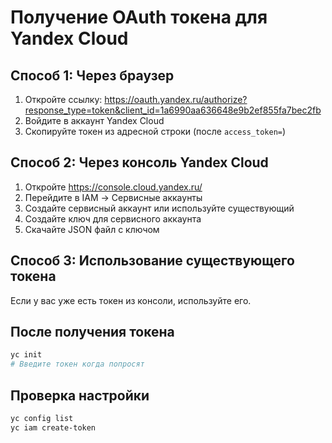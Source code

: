 # Получение OAuth токена для Yandex Cloud

## Способ 1: Через браузер
1. Откройте ссылку: https://oauth.yandex.ru/authorize?response_type=token&client_id=1a6990aa636648e9b2ef855fa7bec2fb
2. Войдите в аккаунт Yandex Cloud
3. Скопируйте токен из адресной строки (после `access_token=`)

## Способ 2: Через консоль Yandex Cloud
1. Откройте https://console.cloud.yandex.ru/
2. Перейдите в IAM → Сервисные аккаунты
3. Создайте сервисный аккаунт или используйте существующий
4. Создайте ключ для сервисного аккаунта
5. Скачайте JSON файл с ключом

## Способ 3: Использование существующего токена
Если у вас уже есть токен из консоли, используйте его.

## После получения токена
```bash
yc init
# Введите токен когда попросят
```

## Проверка настройки
```bash
yc config list
yc iam create-token
```


